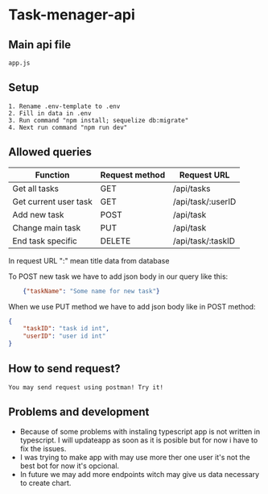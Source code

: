 # Task-menager-api

## Main api file

    app.js

## Setup

    1. Rename .env-template to .env
    2. Fill in data in .env
    3. Run command "npm install; sequelize db:migrate"
    4. Next run command "npm run dev"

## Allowed queries

| Function              | Request method | Request URL          |
| --------------------- | -------------- | -------------------- |
| Get all tasks         | GET            | /api/tasks           |
| Get current user task | GET            | /api/task/:userID    |
| Add new task          | POST           | /api/task            |
| Change main task      | PUT            | /api/task            |
| End task specific     | DELETE         | /api/task/:taskID    |

In request URL ":" mean title data from database

To POST new task we have to add json body in our query like this:

```json
    {"taskName": "Some name for new task"}
```

When we use PUT method we have to add json body like in POST method:

```json
{
    "taskID": "task id int",
    "userID": "user id int"
}
```

## How to send request?

    You may send request using postman! Try it!

## Problems and development

* Because of some problems with instaling typescript app is not written in typescript. I will updateapp as soon as it is posible but for now i have to fix the issues.
* I was trying to make app with may use more ther one user it's not the best bot for now it's opcional.
* In future we may add more endpoints witch may give us data necessary to create chart.
